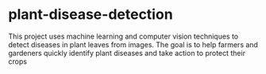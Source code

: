 # plant-disease-detection
This project uses machine learning and computer vision techniques to detect diseases in plant leaves from images. The goal is to help farmers and gardeners quickly identify plant diseases and take action to protect their crops
